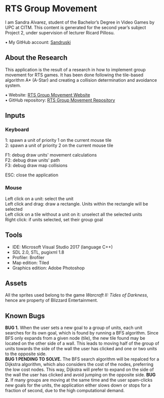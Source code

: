 ﻿# RTS Group Movement

I am Sandra Alvarez, student of the Bachelor’s Degree in Video Games by UPC at CITM. 
This content is generated for the second year’s subject Project 2, under supervision of lecturer Ricard Pillosu.

•	My GitHub account: [Sandruski](https://github.com/Sandruski)

## About the Research

This application is the result of a research in how to implement group movement for RTS games. 
It has been done following the tile-based algorithm A* (A-Star) and creating a collision determination and avoidance
system.

•	Website: [RTS Group Movement Website](https://sandruski.github.io/RTS-Group-Movement/)<br>
•	GitHub repository: [RTS Group Movement Repository](https://github.com/Sandruski/RTS-Group-Movement)

## Inputs

### Keyboard

1: spawn a unit of priority 1 on the current mouse tile<br>
2: spawn a unit of priority 2 on the current mouse tile

F1: debug draw units' movement calculations<br>
F2: debug draw units' path<br>
F3: debug draw map collisions

ESC: close the application

### Mouse

Left click on a unit: select the unit<br>
Left click and drag: draw a rectangle. Units within the rectangle will be selected<br>
Left click on a tile without a unit on it: unselect all the selected units<br>
Right click: if units selected, set their group goal

## Tools

- IDE: Microsoft Visual Studio 2017 (language C++)
- SDL 2.0, STL, pugixml 1.8
- Profiler: Brofiler
- Map edition: Tiled
- Graphics edition: Adobe Photoshop

## Assets

All the sprites used belong to the game <I>Warcraft II: Tides of Darkness</I>, hence are property of Blizzard Entertainment.

## Known Bugs

<b>BUG 1.</b> When the user sets a new goal to a group of units, each unit searches for its own goal, which is found by running
a BFS algorithm. Since BFS only expands from a given node (tile), the new tile found may be located on the other side of a
wall. This leads to moving half of the group of units towards the side of the wall the user has clicked and one or two 
units to the opposite side.<br>
<b>BUG 1 PENDING TO SOLVE.</b> The BFS search algorithm will be repalced for a Dijkstra algorithm, which also considers
the cost of the nodes, preferring the low cost nodes. This way, Dijkstra will prefer to expand on the side of the wall the 
user has clicked and avoid jumping on the opposite side.
<b>BUG 2.</b> If many groups are moving at the same time and the user spam-clicks new goals for the units, the application either
slows down or stops for a fraction of second, due to the high computational demand.
